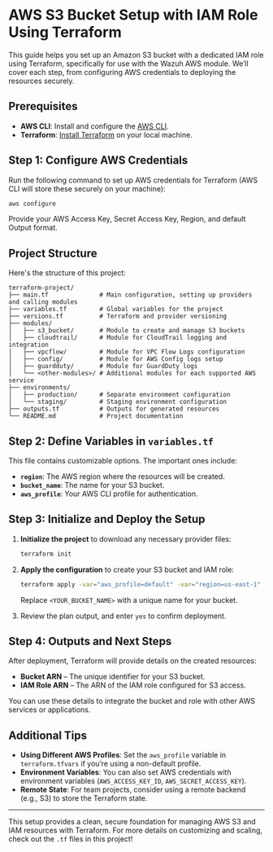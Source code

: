 
# AWS S3 Bucket Setup with IAM Role Using Terraform

This guide helps you set up an Amazon S3 bucket with a dedicated IAM role using Terraform, specifically for use with the Wazuh AWS module. We’ll cover each step, from configuring AWS credentials to deploying the resources securely.

## Prerequisites

- **AWS CLI**: Install and configure the [AWS CLI](https://docs.aws.amazon.com/cli/latest/userguide/getting-started-install.html).
- **Terraform**: [Install Terraform](https://www.terraform.io/downloads) on your local machine.

## Step 1: Configure AWS Credentials

Run the following command to set up AWS credentials for Terraform (AWS CLI will store these securely on your machine):

```bash
aws configure
```

Provide your AWS Access Key, Secret Access Key, Region, and default Output format.

## Project Structure

Here's the structure of this project:

```plaintext
terraform-project/
├── main.tf              # Main configuration, setting up providers and calling modules
├── variables.tf         # Global variables for the project
├── versions.tf          # Terraform and provider versioning
├── modules/
│   ├── s3_bucket/       # Module to create and manage S3 buckets
│   ├── cloudtrail/      # Module for CloudTrail logging and integration
│   ├── vpcflow/         # Module for VPC Flow Logs configuration
│   ├── config/          # Module for AWS Config logs setup
│   ├── guardduty/       # Module for GuardDuty logs
│   └── <other-modules>/ # Additional modules for each supported AWS service
├── environments/
│   ├── production/      # Separate environment configuration
│   └── staging/         # Staging environment configuration
├── outputs.tf           # Outputs for generated resources
└── README.md            # Project documentation
```

## Step 2: Define Variables in `variables.tf`

This file contains customizable options. The important ones include:

- **`region`**: The AWS region where the resources will be created.
- **`bucket_name`**: The name for your S3 bucket.
- **`aws_profile`**: Your AWS CLI profile for authentication.

## Step 3: Initialize and Deploy the Setup

1. **Initialize the project** to download any necessary provider files:
   ```bash
   terraform init
   ```

2. **Apply the configuration** to create your S3 bucket and IAM role:
   ```bash
   terraform apply -var="aws_profile=default" -var="region=us-east-1" -var="bucket_name=<YOUR_BUCKET_NAME>"
   ```
   Replace `<YOUR_BUCKET_NAME>` with a unique name for your bucket.

3. Review the plan output, and enter `yes` to confirm deployment.

## Step 4: Outputs and Next Steps

After deployment, Terraform will provide details on the created resources:

- **Bucket ARN** – The unique identifier for your S3 bucket.
- **IAM Role ARN** – The ARN of the IAM role configured for S3 access.

You can use these details to integrate the bucket and role with other AWS services or applications.

## Additional Tips

- **Using Different AWS Profiles**: Set the `aws_profile` variable in `terraform.tfvars` if you’re using a non-default profile.
- **Environment Variables**: You can also set AWS credentials with environment variables (`AWS_ACCESS_KEY_ID`, `AWS_SECRET_ACCESS_KEY`).
- **Remote State**: For team projects, consider using a remote backend (e.g., S3) to store the Terraform state.

---

This setup provides a clean, secure foundation for managing AWS S3 and IAM resources with Terraform. For more details on customizing and scaling, check out the `.tf` files in this project!